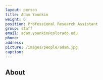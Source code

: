 ```yaml
---
layout: person
title: Adam Younkin
weight: 6
position: Professional Research Assistant
group: staff
email: adam.younkin@colorado.edu
phone:
address:
picture: /images/people/adam.jpg
caption:  
---
```



## About
